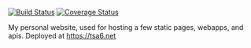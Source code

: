[![Build Status](https://travis-ci.org/Tsa6/Tsa6.tk.svg?branch=master)](https://travis-ci.org/Tsa6/Tsa6.tk)
[![Coverage Status](https://coveralls.io/repos/github/Tsa6/Tsa6.tk/badge.svg?branch=master)](https://coveralls.io/github/Tsa6/Tsa6.tk?branch=master)

My personal website, used for hosting a few static pages, webapps, and apis.  Deployed at https://tsa6.net